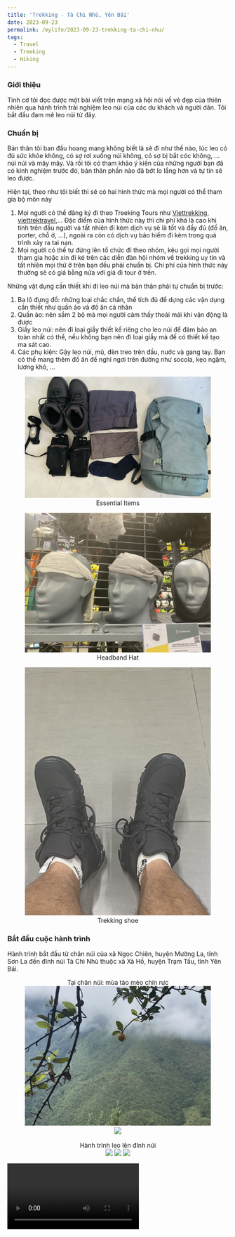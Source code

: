 ```yaml
---
title: 'Trekking - Tà Chì Nhù, Yên Bái'
date: 2023-09-23
permalink: /mylife/2023-09-23-trekking-ta-chi-nhu/
tags:
  - Travel
  - Treeking
  - Hiking
---
```


### Giới thiệu

Tình cờ tôi đọc được một bài viết trên mạng xã hội nói về vẻ đẹp của thiên nhiên qua hành trình trải nghiệm leo núi của các du khách và người dân. Tôi bắt đầu đam mê leo núi từ đây.

### Chuẩn bị

Bản thân tôi ban đầu hoang mang không biết là sẽ đi như thế nào, lúc leo có đủ sức khỏe không, có sợ rơi xuống núi không, có sợ bị bắt cóc không, ... núi núi và mây mây. Và rồi tôi có tham khảo ý kiến ​​của những người bạn đã có kinh nghiệm trước đó, bản thân phần nào đã bớt lo lắng hơn và tự tin sẽ leo được. 

Hiện tại, theo như tôi biết thì sẽ có hai hình thức mà mọi người có thể tham gia bộ môn này
1. Mọi người có thể đăng ký đi theo Treeking Tours như [Viettrekking](https://viettrekking.vn/), [viettrektravel](https://vietrektravel.com/),... Đặc điểm của hình thức này thì chi phí khá là cao khi tính trên đầu người và tất nhiên đi kèm dịch vụ sẽ là tốt và đầy đủ (đồ ăn, porter, chỗ ở, ...), ngoài ra còn có dịch vụ bảo hiểm đi kèm trong quá trình xảy ra tai nạn.
2. Mọi người có thể tự đứng lên tổ chức đi theo nhóm, kêu gọi mọi người tham gia hoặc xin đi ké trên các diễn đàn hội nhóm về trekking uy tín và tất nhiên mọi thứ ở trên bạn đều phải chuẩn bị. Chi phí của hình thức này thường sẽ có giá bằng nửa với giá đi tour ở trên.

Những vật dụng cần thiết khi đi leo núi mà bản thân phải tự chuẩn bị trước:

1. Ba lô đựng đồ: những loại chắc chắn, thể tích đủ để dựng các vận dụng cần thiết như quần áo và đồ ăn cá nhân  
2. Quần áo: nên sắm 2 bộ mà mọi người cảm thấy thoải mái khi vận động là được  
3. Giầy leo núi: nên đi loại giầy thiết kế riêng cho leo núi để đảm bảo an toàn nhất có thể, nếu không bạn nên đi loại giầy mà đế có thiết kế tạo ma sát cao.
4. Các phụ kiện: Gậy leo núi, mũ, đèn treo trên đầu, nước và gang tay. Bạn có thể mang thêm đồ ăn đề nghỉ ngơi trên đường như socola, kẹo ngậm, lương khô, ...


<head>
    <style type="text/css">
        figure{text-align: center;}
        figcaption{text-align: center;}
    </style>
</head>

<figure>
    <img src='/images/mylife/trekking-ta-chi-nhu/essential_items.jpg'>
    <figcaption align='center'>Essential Items</figcaption>
</figure>

<figure>
    <img src='/images/mylife/trekking-ta-chi-nhu/headband_hat.jpg'>
    <figcaption align='center'>Headband Hat</figcaption>
</figure>

<figure>
    <img src='/images/mylife/trekking-ta-chi-nhu/trekking_shoe.jpg'>
    <figcaption align='center'>Trekking shoe</figcaption>
</figure>


### Bắt đầu cuộc hành trình

Hành trình bắt đầu từ chân núi của xã Ngọc Chiên, huyện Mường La, tỉnh Sơn La đến đỉnh núi Tà Chì Nhù thuộc xã Xà Hồ, huyện Trạm Tấu, tỉnh Yên Bái.

<figure>
    <figcaption>Tại chân núi: mùa táo mèo chín rực</figcaption>
    <img src='/images/mylife/trekking-ta-chi-nhu/chan_nui_1.jpg'>
    <img src='/images/mylife/trekking-ta-chi-nhu/chan_nui_2.jpg'>
</figure>

<figure>
    <figcaption>Hành trình leo lên đỉnh núi</figcaption>
    <img src='/images/mylife/trekking-ta-chi-nhu/len_nui_1.jpg'>
    <img src='/images/mylife/trekking-ta-chi-nhu/len_nui_2.jpg'>
    <img src='/images/mylife/trekking-ta-chi-nhu/len_nui_3.jpg'>
</figure>

<video>
    <source src='/images/mylife/trekking-ta-chi-nhu/len_nui_4.MOV' type='video/mp4'>
</video>
